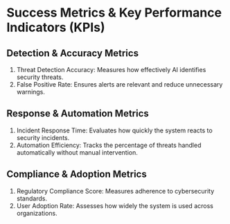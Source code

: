 # Success Metrics & Key Performance Indicators (KPIs)

## Detection & Accuracy Metrics
1. Threat Detection Accuracy: Measures how effectively AI identifies security threats.
2. False Positive Rate: Ensures alerts are relevant and reduce unnecessary warnings.

## Response & Automation Metrics
1. Incident Response Time: Evaluates how quickly the system reacts to security incidents.
2. Automation Efficiency: Tracks the percentage of threats handled automatically without manual intervention.

## Compliance & Adoption Metrics
1. Regulatory Compliance Score: Measures adherence to cybersecurity standards.
2. User Adoption Rate: Assesses how widely the system is used across organizations.